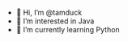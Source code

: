 - 👋 Hi, I’m @tamduck
- 👀 I’m interested in Java
- 🌱 I’m currently learning Python

<!---
tamduck/tamduck is a ✨ special ✨ repository because its `README.md` (this file) appears on your GitHub profile.
You can click the Preview link to take a look at your changes.
--->

